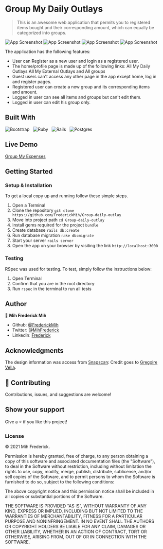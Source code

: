 # Group My Daily Outlays

> This is an awesome web application that permits you to registered items bought and their corresponding amount, which can equally be categorized into groups.

![App Screenshot](./assets/images/screenshot10.png)
![App Screenshot](./assets/images/screenshot11.png)
![App Screenshot](./assets/images/screenshot12.png)
![App Screenshot](./assets/images/screenshot13.png)


The application has the following features:

- User can Register as a new user and login as a registered user.
- The home/profile page is made up of the following links:
    All My Daily Outlays
    All My External Outlays and
    All groups
- Guest users can't access any other page in the app except home, log in and register pages.
- Registered user can create a new group and its corresponding items and amount.
- Logged in user can see all items and groups but can't edit them.
- Logged in user can edit his group only.

## Built With
![Bootstrap](https://img.shields.io/badge/bootstrap%20-%23563D7C.svg?&style=for-the-badge&logo=bootstrap&logoColor=white)&nbsp;&nbsp;
![Ruby](https://img.shields.io/badge/ruby-%23CC342D.svg?&style=for-the-badge&logo=ruby&logoColor=white)&nbsp;&nbsp;
![Rails](https://img.shields.io/badge/rails%20-%23CC0000.svg?&style=for-the-badge&logo=ruby-on-rails&logoColor=white)&nbsp;&nbsp;
![Postgres](https://img.shields.io/badge/postgres-%23316192.svg?&style=for-the-badge&logo=postgresql&logoColor=white)
&nbsp;&nbsp;

## Live Demo

[Group My Expenses](linkhere)

## Getting Started

### Setup & Installation

To get a local copy up and running follow these simple steps.

1. Open a Terminal
2. Clone the repository `git clone https://github.com/FrederickMih/Group-daily-outlay`
3. Move into project path `cd Group-daily-outlay`
4. Install gems required for the project `bundle`
5. Create database `rails db:create`
6. Run database migration `rake db:migrate`
7. Start your server `rails server`
8. Open the app on your browser by visiting the link `http://localhost:3000`

### Testing

RSpec was used for testing. To test, simply follow the instructions below:

1. Open Terminal
2. Confirm that you are in the root directory
3. Run `rspec` in the terminal to run all tests

## Author

👤 **Mih Frederick Mih**

- Github: [@FrederickMih](https://github.com/FrederickMih)
- Twitter: [@MihFrederick](https://twitter.com/MihFrederick)
- Linkedin: [Frederick](https://www.linkedin.com/in/frederick-mih/)

## Acknowledgments

The design information was access from [Snapscan](https://www.behance.net/gallery/19759151/Snapscan-iOs-design-and-branding): Credit goes to [Gregoire Vella](https://www.behance.net/gregoirevella).

## 🤝 Contributing

Contributions, issues, and suggestions are welcome!

## Show your support

Give a ⭐️ if you like this project!

### License

&copy; 2021 Mih Frederick.

Permission is hereby granted, free of charge, to any person obtaining a copy
of this software and associated documentation files (the "Software"), to deal
in the Software without restriction, including without limitation the rights
to use, copy, modify, merge, publish, distribute, sublicense, and/or sell
copies of the Software, and to permit persons to whom the Software is
furnished to do so, subject to the following conditions:

The above copyright notice and this permission notice shall be included in all
copies or substantial portions of the Software.

THE SOFTWARE IS PROVIDED "AS IS", WITHOUT WARRANTY OF ANY KIND, EXPRESS OR
IMPLIED, INCLUDING BUT NOT LIMITED TO THE WARRANTIES OF MERCHANTABILITY,
FITNESS FOR A PARTICULAR PURPOSE AND NONINFRINGEMENT. IN NO EVENT SHALL THE
AUTHORS OR COPYRIGHT HOLDERS BE LIABLE FOR ANY CLAIM, DAMAGES OR OTHER
LIABILITY, WHETHER IN AN ACTION OF CONTRACT, TORT OR OTHERWISE, ARISING FROM,
OUT OF OR IN CONNECTION WITH THE SOFTWARE.
